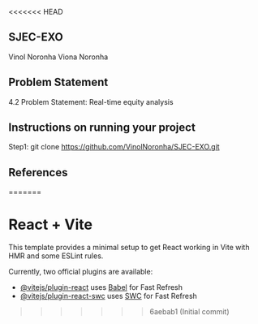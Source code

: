 <<<<<<< HEAD
## SJEC-EXO
Vinol Noronha 
Viona Noronha

## Problem Statement
4.2 Problem Statement: Real-time equity analysis

## Instructions on running your project
Step1: git clone https://github.com/VinolNoronha/SJEC-EXO.git


## References
=======
# React + Vite

This template provides a minimal setup to get React working in Vite with HMR and some ESLint rules.

Currently, two official plugins are available:

- [@vitejs/plugin-react](https://github.com/vitejs/vite-plugin-react/blob/main/packages/plugin-react/README.md) uses [Babel](https://babeljs.io/) for Fast Refresh
- [@vitejs/plugin-react-swc](https://github.com/vitejs/vite-plugin-react-swc) uses [SWC](https://swc.rs/) for Fast Refresh
>>>>>>> 6aebab1 (Initial commit)
